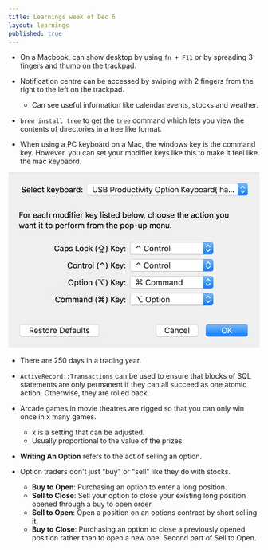 ```yaml
---
title: Learnings week of Dec 6
layout: learnings
published: true
---
```


* On a Macbook, can show desktop by using `fn + F11` or by spreading 3 fingers and thumb on the trackpad.

* Notification centre can be accessed by swiping with 2 fingers from the right to the left on the trackpad.
  * Can see useful information like calendar events, stocks and weather.

* `brew install tree` to get the `tree` command which lets you view the contents of directories in a tree like format.

* When using a PC keyboard on a Mac, the windows key is the command key. However, you can set your modifier keys like this to make it feel like the mac keybaord.

![PC Keyboard Modifier Keys for Mac](/assets/images/posts/pc-keyboard-modifier-keys.png)

* There are 250 days in a trading year.

* `ActiveRecord::Transactions` can be used to ensure that blocks of SQL statements are only permanent if they can all succeed as one atomic action. Otherwise, they are rolled back.

* Arcade games in movie theatres are rigged so that you can only win once in x many games.
  * x is a setting that can be adjusted.
  * Usually proportional to the value of the prizes.

* **Writing An Option** refers to the act of selling an option.

* Option traders don't just "buy" or "sell" like they do with stocks.
  * **Buy to Open**: Purchasing an option to enter a long position.
  * **Sell to Close**: Sell your option to close your existing long position opened through a buy to open order.
  * **Sell to Open**: Open a position on an options contract by short selling it.
  * **Buy to Close**: Purchasing an option to close a previously opened position rather than to open a new one. Second part of Sell to Open.

